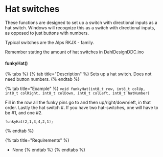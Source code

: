 # Hat switches

These functions are designed to set up a switch with directional inputs as a hat switch. Windows will recognize this as a switch with directional inputs, as opposed to just buttons with numbers.&#x20;

Typical switches are the Alps RKJX - family.&#x20;

Remember stating the amount of hat switches in DahlDesignDDC.ino

#### funkyHat()

{% tabs %}
{% tab title="Description" %}
Sets up a hat switch. Does not need button numbers.
{% endtab %}

{% tab title="Example" %}
`void funkyHat(int8_t row, int8_t colUp, int8_t colRight, int8_t colDown, int8_t colLeft, int8_t hatNumber)`

Fill in the row all the funky pins go to and then up/right/down/left, in that order. Lastly the hat switch #. If you have two hat-switches, one will have to be #1, and one #2.&#x20;

`funkyHat(2,1,3,4,2,1);`


{% endtab %}

{% tab title="Requirements" %}
* None
{% endtab %}
{% endtabs %}

